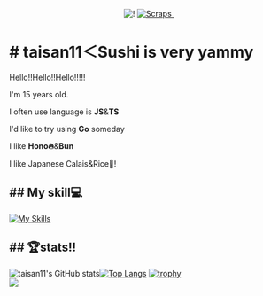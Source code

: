 <div align="center">
  <p>
    <img src="https://zenn.badge.nikaera.com/s/taisan11/articles?style=flat" alt="!" />
    <a href="https://zenn.dev/taisan11?tab=scraps">
      <img src="https://badgen.org/img/zenn/taisan11/scraps?style=flat" alt="Scraps" />
    </a>
    <img src="https://komarev.com/ghpvc/?username=taisan11" alt="" />
  </p>
</div>
<h1># taisan11＜Sushi is very yammy</h1>
<p>Hello!!Hello!!Hello!!!!!</p>
<p>I'm 15 years old.</p>
<p>I often use language is <b>JS</b>&<b>TS</b></p>
<p>I'd like to try using <b>Go</b> someday</p>
<p>I like <b>Hono🔥</b>&<b>Bun</b></p>
<p>I like Japanese Calais&Rice🍛!</p>
<h2>## My skill💻</h2>
<p><a href="https://skillicons.dev"><img src="https://skillicons.dev/icons?i=js,html,css,wasm,ts,nodejs,bun,deno,cloudflare,github,rust,workers,windows,linux,vscode,vite,vscode" alt="My Skills" /></a></p>
<h2>## 🏆stats!!</h2>
<p><img src="https://github-readme-stats.vercel.app/api?username=taisan11&count_private=true&show_icons=true&theme=tokyonight" alt="taisan11's GitHub stats" /><a href="https://github.com/mo-ri-regen/github-readme-stats"><img src="https://github-readme-stats.vercel.app/api/top-langs/?username=taisan11&theme=vue-dark&show_icons=true&layout=compact" alt="Top Langs" /></a>
<a href="https://github.com/ryo-ma/github-profile-trophy"><img src="https://github-profile-trophy.vercel.app/?username=taisan11&theme=onedark" alt="trophy" /></a><br/><img src="https://github-contributor-stats.vercel.app/api?username=taisan11&limit=5&theme=dark&combine_all_yearly_contributions=false&v=1"/></p>
